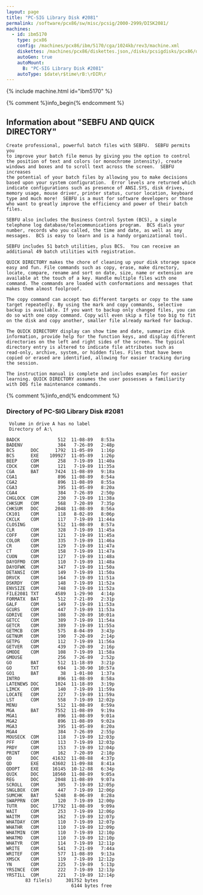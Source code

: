 ```yaml
---
layout: page
title: "PC-SIG Library Disk #2081"
permalink: /software/pcx86/sw/misc/pcsig/2000-2999/DISK2081/
machines:
  - id: ibm5170
    type: pcx86
    config: /machines/pcx86/ibm/5170/cga/1024kb/rev3/machine.xml
    diskettes: /machines/pcx86/diskettes.json,/disks/pcsigdisks/pcx86/diskettes.json
    autoGen: true
    autoMount:
      B: "PC-SIG Library Disk #2081"
    autoType: $date\r$time\rB:\rDIR\r
---
```


{% include machine.html id="ibm5170" %}

{% comment %}info_begin{% endcomment %}

## Information about "SEBFU AND QUICK DIRECTORY"

    Create professional, powerful batch files with SEBFU.  SEBFU permits you
    to improve your batch file menus by giving you the option to control
    the position of text and colors (or monochrome intensity), create
    windows and boxes and to scroll text across the screen.  SEBFU increases
    the potential of your batch files by allowing you to make decisions
    based upon your system configuration.  Error levels are returned which
    indicate configurations such as presence of ANSI.SYS, disk drives,
    memory usage, mouse driver, printer status, cursor location, keyboard
    type and much more!  SEBFU is a must for software developers or those
    who want to greatly improve the efficiency and power of their batch
    files.
    
    SEBFU also includes the Business Control System (BCS), a simple
    telephone log database/telecommunications program.  BCS dials your
    number, records who you called, the time and date, as well as any
    messages.  BCS is easy to learn and is a handy organizational tool.
    
    SEBFU includes 51 batch utilities, plus BCS.  You can receive an
    additional 49 batch utilities with registration.
    
    QUICK DIRECTORY makes the chore of cleaning up your disk storage space
    easy and fun. File commands such as copy, erase, make directory,
    locate, compare, rename and sort on date, size, name or extension are
    available at the touch of a key. Handle multiple files with one
    command. The commands are loaded with conformations and messages that
    makes them almost foolproof.
    
    The copy command can accept two different targets or copy to the same
    target repeatedly. By using the mark and copy commands, selective
    backup is available. If you want to backup only changed files, you can
    do so with one copy command. Copy will even skip a file too big to fit
    on the disk and copy another, smaller file already marked for backup.
    
    The QUICK DIRECTORY display can show time and date, summarize disk
    information, provide help for the function keys, and display different
    directories on the left and right sides of the screen. The typical
    directory entry is altered to indicate file attributes such as
    read-only, archive, system, or hidden files. Files that have been
    copied or erased are identified, allowing for easier tracking during
    the session.
    
    The instruction manual is complete and includes examples for easier
    learning. QUICK DIRECTORY assumes the user possesses a familiarity
    with DOS file maintenance commands.
{% comment %}info_end{% endcomment %}


### Directory of PC-SIG Library Disk #2081

     Volume in drive A has no label
     Directory of A:\

    BADCK              512  11-08-89   8:53a
    BADENV             384   7-26-89   2:48p
    BCS      DOC      1792  11-05-89   1:16p
    BCS      EXE    109927  11-05-89   1:26p
    BEEP     COM       258   7-19-89  11:40a
    CDCK     COM       121   7-19-89  11:35a
    CGA      BAT      7424  11-08-89   9:18a
    CGA1               896  11-08-89   8:54a
    CGA2               896  11-08-89   8:55a
    CGA3               395  11-05-89   8:20a
    CGA4               384   7-26-89   2:50p
    CHGLOCK  COM       230   7-19-89  11:38a
    CHKSUM   COM       568   7-20-89   7:35p
    CHKSUM   DOC      2048  11-08-89   8:56a
    CK101    COM       118   8-02-89   8:06p
    CKCLK    COM       117   7-19-89  11:44a
    CLOSING            512  11-08-89   8:57a
    CLR      COM       328   7-19-89  11:45a
    COFF     COM       121   7-19-89  11:45a
    COLOR    COM       335   7-19-89  11:46a
    CR       COM       129   7-19-89  11:47a
    CT       COM       158   7-19-89  11:47a
    CUON     COM       127   7-19-89  11:48a
    DAYOFMO  COM       110   7-19-89  11:48a
    DAYOFWK  COM       347   7-19-89  11:50a
    DETANSI  COM       149   7-19-89  11:50a
    DRVCK    COM       164   7-19-89  11:51a
    DSKRDY   COM       148   7-19-89  11:52a
    ENVSIZE  COM       748   7-19-89  11:52a
    FILE2081 TXT      4589   1-29-90   4:14p
    FORMATX  BAT       512   7-21-89   2:31p
    GALF     COM       149   7-19-89  11:53a
    GCURS    COM       447   7-19-89  11:53a
    GDRIVE   COM       108   7-20-89  10:01a
    GETCC    COM       389   7-19-89  11:54a
    GETCR    COM       389   7-19-89  11:55a
    GETMCB   COM       575   8-04-89   3:43p
    GETNUM   COM       190   7-20-89   2:14p
    GETPG    COM       112   7-19-89  11:56a
    GETVER   COM       439   7-20-89   2:16p
    GMODE    COM       108   7-19-89  11:58a
    GMOUSE             256   7-26-89   2:52p
    GO       BAT       512  11-18-89   3:21p
    GO       TXT       694   1-30-90  10:57a
    GO1      BAT        38   1-01-80   1:37a
    INTRO              896  11-08-89   8:58a
    LATENEWS DOC      1024  11-18-89   3:19p
    LIMCK    COM       140   7-19-89  11:59a
    LOCATE   COM       227   7-19-89  11:59a
    LST      COM       558   7-19-89  12:02p
    MENU               512  11-08-89   8:59a
    MGA      BAT      7552  11-08-89   9:19a
    MGA1               896  11-08-89   9:01a
    MGA2               896  11-08-89   9:02a
    MGA3               395  11-05-89   8:20a
    MGA4               384   7-26-89   2:55p
    MOUSECK  COM       118   7-19-89  12:03p
    PFF      COM       113   7-19-89  12:03p
    PRDY     COM       153   7-19-89  12:04p
    PRINT    COM       162   7-20-89   2:18p
    QD       DOC     41632  11-08-88   4:37p
    QD       EXE     43602  11-09-88   8:41a
    QDOPT    EXE     16145  10-12-88   6:34p
    QUIK     DOC     18560  11-08-89   9:05a
    REG      DOC      2048  11-08-89   9:07a
    SCROLL   COM       305   7-19-89  12:05p
    SNGLBOX  COM       447   7-19-89  12:06p
    SUMCHK   BAT      5248   8-06-89   8:28a
    SWAPPRN  COM       120   7-19-89  12:00p
    TUTR     DOC     17792  11-08-89   9:09a
    WAIT     COM       253   7-19-89  12:06p
    WAITM    COM       162   7-19-89  12:07p
    WHATDAY  COM       110   7-19-89  12:07p
    WHATHR   COM       110   7-19-89  12:09p
    WHATMIN  COM       110   7-19-89  12:10p
    WHATMO   COM       110   7-19-89  12:10p
    WHATYR   COM       114   7-19-89  12:11p
    WRITE    COM       541   7-21-89   7:44a
    WRITEF   COM       577  11-08-89   9:13a
    XMSCK    COM       119   7-19-89  12:12p
    YN       COM       225   7-19-89   5:13p
    YRSINCE  COM       222   7-19-89  12:13p
    YRSTILL  COM       221   7-19-89  12:14p
           83 file(s)     301752 bytes
                            6144 bytes free
